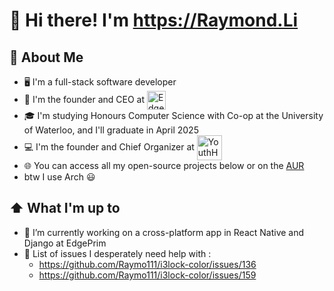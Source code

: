 # 👋 Hi there! I'm https://Raymond.Li

<!--
**Raymo111/Raymo111** is a ✨ _special_ ✨ repository because its `README.md` (this file) appears on your GitHub profile.

Here are some ideas to get you started:

- 🔭 I’m currently working on ...
- 🌱 I’m currently learning ...
- 👯 I’m looking to collaborate on ...
- 🤔 I’m looking for help with ...
- 💬 Ask me about ...
- 📫 How to reach me: ...
- 😄 Pronouns: ...
- ⚡ Fun fact: ...
-->

## :book: About Me
- 🖥 I'm a full-stack software developer
- 💼 I'm the founder and CEO at [<img src="https://edgeprim.com/assets/images/EdgePrim.svg" height="30em" align="center" alt="EdgePrim" title="EdgePrim"/>](https://edgeprim.com)
- 🎓 I'm studying Honours Computer Science with Co-op at the University of Waterloo, and I'll graduate in April 2025
- 💻 I'm the founder and Chief Organizer at [<img src="https://youthhax.com/images/yh.png" height="40em" align="center" alt="YouthHax" title="YouthHax"/>](https://edgeprim.com)
- 🌐 You can access all my open-source projects below or on the [AUR](https://aur.archlinux.org/packages/?SeB=M&K=Raymo111)
- btw I use Arch 😃

## ⬆ What I'm up to
- 🔭 I’m currently working on a cross-platform app in React Native and Django at EdgePrim
- 🤔 List of issues I desperately need help with :
	- https://github.com/Raymo111/i3lock-color/issues/136
	- https://github.com/Raymo111/i3lock-color/issues/159
